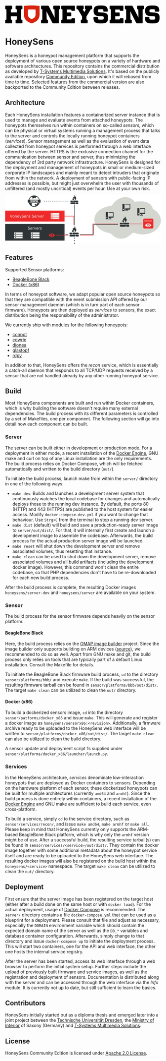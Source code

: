 ![HoneySens](logo.png?raw=true "HoneySens Logo")
# HoneySens
HoneySens is a honeypot management platform that supports the deployment of various open source honeypots on a variety of hardware and software architectures. This repository contains the commercial distribution as developed by [T-Systems Multimedia Solutions](https://honeysens.de). It's based on the publicly available repository [Community Edition](https://github.com/sylencecc/honeysens-ce), upon which it will rebased from time to time. Selected features from the commercial version are also backported to the Community Edition between releases.

## Architecture
Each HoneySens installation features a containerized server instance that is used to manage and evaluate events from attached honeypots. The honeypots themselves run within containers on so-called *sensors*, which can be physical or virtual systems running a management process that talks to the server and controls the locally running honeypot containers (*services*). Sensor management as well as the evaluation of event data collected from honeypot services is performed through a web interface offered by the server. HTTPS is the exclusive connection channel for the communication between sensor and server, thus minimizing the dependency of 3rd party network infrastructure. HoneySens is designed for the deployment and management of honeypots in small or medium-sized corporate IP landscapes and mainly meant to detect intruders that originate from within the network. A deployment of sensors with public-facing IP addresses is possible, but might just overwhelm the user with thousands of unfiltered (and mostly uncritical) events per hour. Use at your own risk.

![architecture](architecture.png?raw=true "HoneySens architecture")

## Features
Supported Sensor platforms:
* [BeagleBone Black](https://beagleboard.org/black)
* [Docker (x86)](https://www.docker.com/products/docker-engine)

In terms of honeypot software, we adapt popular open source honeypots so that they are compatible with the event submission API offered by our sensor management daemon (which is in turn part of each sensor firmware). Honeypots are then deployed as *services* to sensors, the exact distribution being the responsibility of the administrator.

We currently ship with modules for the following honeypots:
* [conpot](https://github.com/mushorg/conpot)
* [cowrie](https://github.com/cowrie/cowrie)
* [dionea](https://github.com/DinoTools/dionaea)
* [glastopf](https://github.com/mushorg/glastopf)
* [rdpy](https://github.com/citronneur/rdpy)

In addition to that, HoneySens offers the *recon* service, which is essentially a catch-all daemon that responds to all TCP/UDP requests received by a sensor that are not handled already by any other running honeypot service.

## Build
Most HoneySens components are built and run within Docker containers, which is why building the software doesn't require many external dependencies. The build process with its different parameters is controlled by a set of Makefiles, one per component. The following section will go into detail how each component can be built.

### Server
The server can be built either in development or production mode. For a deployment in either mode, a recent installation of the [Docker Engine](https://www.docker.com/products/docker-engine), GNU make and curl on top of any Linux installation are the only requirements. The build process relies on Docker Compose, which will be fetched automatically and written to the build directory (`out/`).

To initiate the build process, launch make from within the `server/` directory in one of the following ways:
* `make dev`: Builds and launches a development server system that continuously watches the local codebase for changes and automatically deploys those to the running dev instance. By default, the ports 80 (HTTP) and 443 (HTTPS) are published to the host system for easier access. Modify `docker-compose-dev.yml` if you want to change that behaviour. Use `Strg+C` from the terminal to stop a running dev server.
* `make dist` (default) will build and save a production-ready server image to `server/out/dist/`. For that, it will internally first create and launch a development image to assemble the codebase. Afterwards, the build process for the actual production server image will be launched.
* `make reset` will shut down the development server and remove associated volumes, thus resetting that instance.
* `make clean` can be used to shut down the development server, remove associated volumes and all build artifacts (including the development docker image). However, this command won't clean the entire codebase, so that PHP dependencies don't have to be re-downloaded for each new build process.

After the build process is complete, the resulting Docker images `honeysens/server-dev` and `honeysens/server` are available on your system.

### Sensor
The build process for the sensor firmware depends heavily on the sensor platform. 

#### BeagleBone Black
Here, the build process relies on the [OMAP image builder](https://github.com/RobertCNelson/omap-image-builder) project. Since the image builder only supports building on ARM devices ([source](https://github.com/RobertCNelson/omap-image-builder/issues/118)), we recommended to do so as well. Apart from GNU make and git, the build process only relies on tools that are typically part of a default Linux installation. Consult the Makefile for details.

To initiate the BeagleBone Black firmware build process, `cd` to the directory `sensor/platforms/bbb/` and execute `make`. If the build was successful, the resulting firmware tarball can be found in `sensor/platforms/bbb/out/dist/`. The target `make clean` can be utilized to clean the `out/` directory.

#### Docker (x86)
To build a dockerized sensors image, `cd` into the directory `sensor/patforms/docker_x86` and issue `make`. This will generate and register a docker image as `honeysens/sensorx86:<revision>`. Additionally, a firmware archive ready to be uploaded to the HoneySens web interface will be written to `sensor/platforms/docker_x86/out/dist/`. The target `make clean` can also be utilized to clean the build directory.

A sensor update and deployment script 1s supplied under `sensor/platforms/docker_x86/launcher/launch.py`.

### Services
In the HoneySens architecture, *services* denominate low-interaction honeypots that are deployed as Docker containers to sensors. Depending on the hardware platform of each sensor, these dockerized honeypots can be built for multiple architectures (currently `amd64` and `armhf`). Since the build process is done entirely within containers, a recent installation of the [Docker Engine](https://www.docker.com/products/docker-engine) and GNU make are sufficient to build each service, even cross-platform.

To build a service, simply `cd` to the service directory, such as `sensor/services/recon/`, and issue `make amd64`, `make armhf` or `make all`. Please keep in mind that HoneySens currently only supports the ARM-based BeagleBone Black platform, which is why only the `armhf` version might be of use. After a successful build, the resulting service tarball(s) can be found in `sensor/services/<service>/out/dist/`. They contain the docker image together with some additional metadata about the honeypot service itself and are ready to be uploaded to the HoneySens web interface. The resulting docker images will also be registered on the build host within the `honeysens/<service>` namespace. The target `make clean` can be utilized to clean the `out/` directory.

## Deployment
First ensure that the server image has been registered on the target host (either after a build done on the same host or with `docker load`).  For the actual deployment, usage of [Docker Compose](https://docs.docker.com/compose/) is recommended. The `server/` directory contains a file `docker-compose.yml` that can be used as a blueprint for a deployment. Please consult that file and adjust as necessary, especially the `DOMAIN` environment variable which should contain the expected domain name of the server as well as the `DB_*` variables and database container configuration. Afterwards, simply change to that directory and issue `docker-compose up` to initiate the deployment process. This will start two containers, one for the API and web interface, the other one hosts the internal service registry.

After the server has been started, access its web interface through a web browser to perform the initial system setup. Further steps include the upload of previously built firmware and service images, as well as the registration and deployment of sensors. Documentation is distributed along with the server and can be accessed through the web interface via the *Info* module. It is currently not up to date, but still sufficient to learn the basics.

## Contributors
HoneySens initially started out as a diploma thesis and emerged later into a joint project between the [Technische Universität Dresden](https://tu-dresden.de/), the [Ministry of Interior](http://www.smi.sachsen.de/) of Saxony (Germany) and [T-Systems Multimedia Solutions](https://www.t-systems-mms.com/).

## License
HoneySens Community Edition is licensed under [Apache 2.0 License](https://www.apache.org/licenses/LICENSE-2.0).
